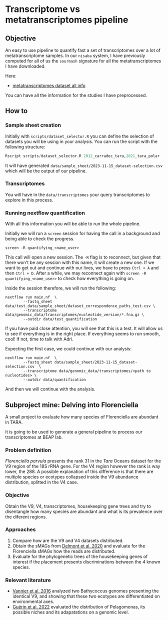 # Transcriptome vs metatranscriptomes pipeline

## Objective 

An easy to use pipeline to quantify fast a set of transcriptomes over a lot of metatranscriptome samples. 
In our `nisaba` system, I have previously computed for all of us the `sourmash` signature for all the metatranscriptomes I have downloaded. 

Here: 

- [metatranscriptomes dataset all info](https://docs.google.com/spreadsheets/d/11mkh7hcndFwxE195rt6JnvfDmUDB1XI-_M87bGpu4bw/edit?usp=sharing)

You can have all the information for the studies I have preprocessed. 

## How to

### Sample sheet creation 

Initially with `scripts/dataset_selector.R` you can define the selection of datasets you will be using in your analysis. 
You can run the script with the following structure: 

```r
Rscript scripts/dataset_selector.R 2012_carradec_tara,2021_tara_polar 
```

It will have generated `data/sample_sheet/2023-11-15_dataset-selection.csv` which will be the output of our pipeline.

### Transcriptomes 

You will have in the `data/transcriptomes` your query transcriptomes to explore in this process. 

### Running nextflow quantification 

With all this information you will be able to run the whole pipeline. 

Initially we will run a `screen` session for having the call in a background and being able to check the progress. 

```
screen -R quantifying_<name_user>
```

This call will open a new session. The `-R` flag is to reconnect, but given that there won't be any session with this name, it will create a new one. 
If we want to get out and continue with our lives, we have to press `Ctrl + A` and then `Ctrl + D`. 
After a while, we may reconnect again with `screen -R quantifying_<name_user>` to check how everything is going on. 

Inside the session therefore, we will run the following: 

```
nextflow run main.nf  \
        --fastq_sheet data/test_data/sample_sheet/dataset_correspondence_paths_test.csv \
        --transcriptome data/genomic_data/transcriptomes/nucleotide_version/*.fna.gz \
        --outdir data/test_quantification
```

If you have paid close attention, you will see that this is a test. It will allow us to see if everything is in the right place. 
If everything seems to run smooth, cool! If not, time to talk with Adri. 

Expecting the first case, we could continue with our analysis: 


```
nextflow run main.nf  \
        --fastq_sheet data/sample_sheet/2023-11-15_dataset-selection.csv  \
        --transcriptome data/genomic_data/transcriptomes/<path to nucleotides> \
        --outdir data/quantification
```


And then we will continue with the analysis. 



## Subproject mine: Delving into Florenciella

A small project to evaluate how many species of Florenciella are abundant in TARA. 

It is going to be used to generate a general pipeline to process our transcriptomes at BEAP lab. 


### Problem definition 

*Florenciella parvula* presents the rank 31 in the *Tara* Oceans dataset for the V9 region of the 18S rRNA gene. For the V4 region however the rank is way lower, the 288. A possible explanation of this difference is that there are multiple species or ecotypes collapsed inside the V9 abundance distribution, splitted in the V4 case. 

### Objective 

Obtain the V9, V4, transcriptomes, housekeeping gene trees and try to disentangle how many species are abundant and what is its prevalence over the diferent regions. 

### Approaches 

1) Compare how are the V9 and V4 datasets distributed. 
2) Obtain the sMAGs from [Delmont et al. 2020](https://www.genoscope.cns.fr/tara/) and evaluate for the Florenciella sMAGs how the reads are distributed. 
3) Evaluate for the phylogenetic trees of the housekeeping genes of interest if the placement presents discriminations between the 4 known species. 

### Relevant literature

- [Vannier et al. 2016](https://www.nature.com/articles/srep37900) analyzed two Bathycoccus genomes presenting the identical V9, and showing that these two ecotypes are differentiated on environmental axes. 
- [Guérin et al. 2022](https://www.nature.com/articles/s42003-022-03939-z) evaluated the distribution of Pelagomonas, its possible niches and its adapatations on a genomic level.
